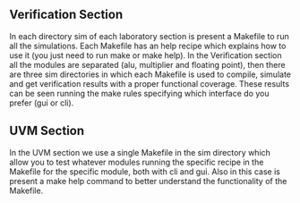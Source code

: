 ## Verification Section
In each directory sim of each laboratory section is present a
Makefile to run all the simulations. Each Makefile has an
help recipe which explains how to use it (you just need to run make or make help).
In the Verification section all the modules are separated (alu, multiplier and 
floating point), then there are three sim directories in which each 
Makefile is used to compile, simulate and get verification results 
with a proper functional coverage. These results can be seen running the make
rules specifying which interface do you prefer (gui or cli).

## UVM Section
In the UVM section we use a single Makefile in the sim directory
which allow you to test whatever modules running the specific recipe in the
Makefile for the specific module, both with cli and gui.
Also in this case is present a make help command to better understand
the functionality of the Makefile.
